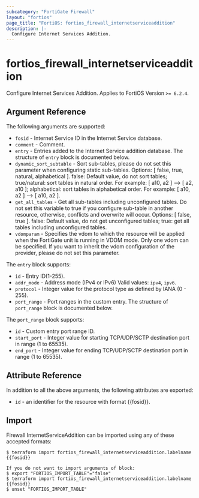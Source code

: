 ```yaml
---
subcategory: "FortiGate Firewall"
layout: "fortios"
page_title: "FortiOS: fortios_firewall_internetserviceaddition"
description: |-
  Configure Internet Services Addition.
---
```


# fortios_firewall_internetserviceaddition
Configure Internet Services Addition. Applies to FortiOS Version `>= 6.2.4`.

## Argument Reference

The following arguments are supported:

* `fosid` - Internet Service ID in the Internet Service database.
* `comment` - Comment.
* `entry` - Entries added to the Internet Service addition database. The structure of `entry` block is documented below.
* `dynamic_sort_subtable` - Sort sub-tables, please do not set this parameter when configuring static sub-tables. Options: [ false, true, natural, alphabetical ]. false: Default value, do not sort tables; true/natural: sort tables in natural order. For example: [ a10, a2 ] --> [ a2, a10 ]; alphabetical: sort tables in alphabetical order. For example: [ a10, a2 ] --> [ a10, a2 ].
* `get_all_tables` - Get all sub-tables including unconfigured tables. Do not set this variable to true if you configure sub-table in another resource, otherwise, conflicts and overwrite will occur. Options: [ false, true ]. false: Default value, do not get unconfigured tables; true: get all tables including unconfigured tables. 
* `vdomparam` - Specifies the vdom to which the resource will be applied when the FortiGate unit is running in VDOM mode. Only one vdom can be specified. If you want to inherit the vdom configuration of the provider, please do not set this parameter.

The `entry` block supports:

* `id` - Entry ID(1-255).
* `addr_mode` - Address mode (IPv4 or IPv6) Valid values: `ipv4`, `ipv6`.
* `protocol` - Integer value for the protocol type as defined by IANA (0 - 255).
* `port_range` - Port ranges in the custom entry. The structure of `port_range` block is documented below.

The `port_range` block supports:

* `id` - Custom entry port range ID.
* `start_port` - Integer value for starting TCP/UDP/SCTP destination port in range (1 to 65535).
* `end_port` - Integer value for ending TCP/UDP/SCTP destination port in range (1 to 65535).


## Attribute Reference

In addition to all the above arguments, the following attributes are exported:
* `id` - an identifier for the resource with format {{fosid}}.

## Import

Firewall InternetServiceAddition can be imported using any of these accepted formats:
```
$ terraform import fortios_firewall_internetserviceaddition.labelname {{fosid}}

If you do not want to import arguments of block:
$ export "FORTIOS_IMPORT_TABLE"="false"
$ terraform import fortios_firewall_internetserviceaddition.labelname {{fosid}}
$ unset "FORTIOS_IMPORT_TABLE"
```
